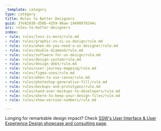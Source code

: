 ```yaml
---
_template: category
type: category
title: Rules to Better Designers
guid: 37e82030-d50b-4359-96ae-19490978244c
uri: rules-to-better-designers
index:
- rule: rules/less-is-more/rule.md
- rule: rules/graphic-vs-ui-ux-design/rule.md
- rule: rules/when-do-you-need-a-ux-designer/rule.md
- rule: rules/double-diamond/rule.md
- rule: rules/software-for-ux-design/rule.md
- rule: rules/design-system/rule.md
- rule: rules/design-debt/rule.md
- rule: rules/user-journey-mapping/rule.md
- rule: rules/figma-uses/rule.md
- rule: rules/when-to-use-canva/rule.md
- rule: rules/photoshop-generative-fill/rule.md
- rule: rules/mockups-and-prototypes/rule.md
- rule: rules/hand-over-mockups-to-developers/rule.md
- rule: rules/where-to-keep-your-design-files/rule.md
- rule: rules/show-version-numbers/rule.md

---
```


Longing for remarkable design impact? Check [SSW's User Interface & User Experience Design showcase and consulting page](https://www.ssw.com.au/consulting/ui-ux-design).
